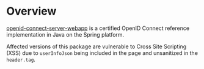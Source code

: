 # Overview

[openid-connect-server-webapp](https://github.com/mitreid-connect/OpenID-Connect-Java-Spring-Server) is a certified OpenID Connect reference implementation in Java on the Spring platform.

Affected versions of this package are vulnerable to Cross Site Scripting (XSS) due to `userInfoJson` being included in the page and unsanitized in the `header.tag`.